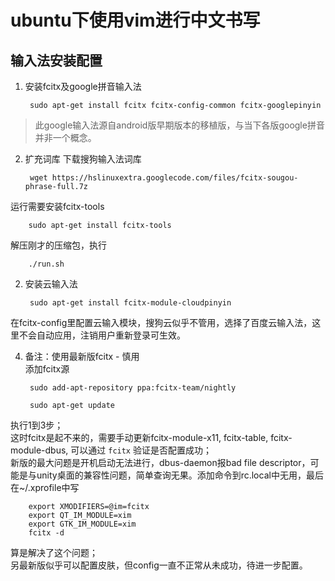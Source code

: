 # ubuntu下使用vim进行中文书写

## 输入法安装配置
1. 安装fcitx及google拼音输入法

        sudo apt-get install fcitx fcitx-config-common fcitx-googlepinyin
>此google输入法源自android版早期版本的移植版，与当下各版google拼音并非一个概念。

2. 扩充词库
下载搜狗输入法词库

        wget https://hslinuxextra.googlecode.com/files/fcitx-sougou-phrase-full.7z
运行需要安装fcitx-tools

        sudo apt-get install fcitx-tools
解压刚才的压缩包，执行

        ./run.sh

2. 安装云输入法

        sudo apt-get install fcitx-module-cloudpinyin
在fcitx-config里配置云输入模块，搜狗云似乎不管用，选择了百度云输入法，这里不会自动应用，注销用户重新登录可生效。

4. 备注：使用最新版fcitx - 慎用  
添加fcitx源

        sudo add-apt-repository ppa:fcitx-team/nightly
        
        sudo apt-get update
执行1到3步；  
这时fcitx是起不来的，需要手动更新fcitx-module-x11, fcitx-table, fcitx-module-dbus, 可以通过 `fcitx` 验证是否配置成功；  
新版的最大问题是开机启动无法进行，dbus-daemon报bad file descriptor，可能是与unity桌面的兼容性问题，简单查询无果。添加命令到rc.local中无用，最后在~/.xprofile中写
      
        export XMODIFIERS=@im=fcitx
        export QT_IM_MODULE=xim
        export GTK_IM_MODULE=xim
        fcitx -d
算是解决了这个问题；  
另最新版似乎可以配置皮肤，但config一直不正常从未成功，待进一步配置。

